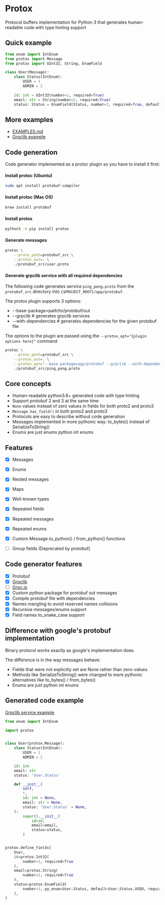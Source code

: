 # Protox
Protocol buffers implementation for Python 3 that generates human-readable code with type hinting support

## Quick example
```python
from enum import IntEnum
from protox import Message
from protox import UInt32, String, EnumField

class User(Message):
    class Status(IntEnum):
        USER = 1
        ADMIN = 2       
        
    id: int = UInt32(number=1, required=True)
    email: str = String(number=2, required=True)
    status: Status = EnumField(Status, number=3, required=True, default=Status.USER)
```

## More examples 
* [EXAMPLES.md](EXAMPLES.md)
* [Grpclib example](grpclib_example)

## Code generation
Code generator implemented as a protoc plugin so you have to install it first:

#### Install protoc (Ubuntu)
```bash
sudo apt install protobuf-compiler
```

#### Install protoc (Mac OS)
```bash
brew install protobuf
```

#### Install protox
```bash
python3 -m pip install protox
````

#### Generate messages
```bash
protoc \
    --proto_path=protobuf_src \
    --protox_out=. \
    ./protobuf_src/user.proto
```

#### Generate grpclib service with all required dependencies 
The following code generates service `ping_pong.proto` from the `protobuf_src` directory into `{$PROJECT_ROOT}/app/protobuf`.

The protox plugin supports 3 options:
* --base-package=path/to/protobuf/out 
* --grpclib  # generates grpclib services 
* --with-dependencies  # generates dependencies for the given protobuf file

The options to the plugin are passed using the `--protox_opt="{plugin options here}"` command 
```bash
protoc \
    --proto_path=protobuf_src \
    --protox_out=. \
    --protox_opt="--base-package=app/protobuf --grpclib --with-dependencies" \
    ./protobuf_src/ping_pong.proto
```


## Core concepts 
* Human-readable python3.6+ generated code with type hinting
* Support protobuf 2 and 3 at the same time
* `None` values instead of zero values in fields for both proto2 and proto3
* `Message.has_field()` in both proto2 and proto3
* Protocols are easy to describe without code generation 
* Messages implemented in more pythonic way: to_bytes() instead of SerializeToString()
* Enums are just enums python int enums

## Features
- [x] Messages
- [x] Enums
- [x] Nested messages
- [x] Maps
- [x] Well-known types
- [x] Repeated fields
- [x] Repeated messages
- [x] Repeated enums
- [x] Custom Message.to_python() / from_python() functions
- [ ] Group fields (Deprecated by protobuf)


## Code generator features
- [x] Protobuf
- [x] [Grpclib](https://github.com/vmagamedov/grpclib/)
- [ ] [Grpc.io](https://github.com/grpc/grpc/tree/master/src/python/grpcio)
- [x] Custom python package for protobuf out messages
- [x] Compile protobuf file with dependencies
- [x] Names mangling to avoid reserved names collisions
- [x] Recursive messages/enums support
- [x] Field names to_snake_case support

## Difference with google's protobuf implementation
Binary protocol works exactly as google's implementation does.

The difference is in the way messages behave:
* Fields that were not explicitly set are None rather than zero-values
* Methods like SerializeToString() were changed to more pythonic alternatives like to_bytes() / from_bytes()
* Enums are just python int enums

## Generated code example
[Grpclib service example](grpclib_example/app/protobuf/service_grpclib.py)

```python
from enum import IntEnum

import protox


class User(protox.Message):
    class Status(IntEnum):
        USER = 1
        ADMIN = 2

    id: int
    email: str
    status: 'User.Status'

    def __init__(
        self,
        *,
        id: int = None,
        email: str = None,
        status: 'User.Status' = None,
    ):
        super().__init__(
            id=id,
            email=email,
            status=status,
        )


protox.define_fields(
    User,
    id=protox.Int32(
        number=1, required=True
    ),
    email=protox.String(
        number=2, required=True
    ),
    status=protox.EnumField(
        number=3, py_enum=User.Status, default=User.Status.USER, required=True
    ),
)
```
